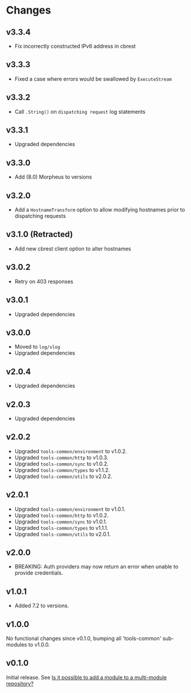 # Changes

## v3.3.4

- Fix incorrectly constructed IPv6 address in cbrest

## v3.3.3

- Fixed a case where errors would be swallowed by `ExecuteStream`

## v3.3.2

- Call `.String()` on `dispatching request` log statements

## v3.3.1

- Upgraded dependencies

## v3.3.0

- Add (8.0) Morpheus to versions

## v3.2.0

- Add a `HostnameTransform` option to allow modifying hostnames prior to
  dispatching requests

## v3.1.0 (Retracted)

- Add new cbrest client option to alter hostnames

## v3.0.2

- Retry on 403 responses

## v3.0.1

- Upgraded dependencies

## v3.0.0

- Moved to `log/slog`
- Upgraded dependencies

## v2.0.4

- Upgraded dependencies

## v2.0.3

- Upgraded dependencies

## v2.0.2

- Upgraded `tools-common/environment` to v1.0.2.
- Upgraded `tools-common/http` to v1.0.3.
- Upgraded `tools-common/sync` to v1.0.2.
- Upgraded `tools-common/types` to v1.1.2.
- Upgraded `tools-common/utils` to v2.0.2.

## v2.0.1

- Upgraded `tools-common/environment` to v1.0.1.
- Upgraded `tools-common/http` to v1.0.2.
- Upgraded `tools-common/sync` to v1.0.1.
- Upgraded `tools-common/types` to v1.1.1.
- Upgraded `tools-common/utils` to v2.0.1.

## v2.0.0

- BREAKING: Auth providers may now return an error when unable to provide
  credentials.

## v1.0.1

- Added 7.2 to versions.

## v1.0.0

No functional changes since v0.1.0, bumping all 'tools-common' sub-modules to
v1.0.0.

## v0.1.0

Initial release. See [Is it possible to add a module to a multi-module
repository?](https://github.com/golang/go/wiki/Modules#is-it-possible-to-add-a-module-to-a-multi-module-repository.)
